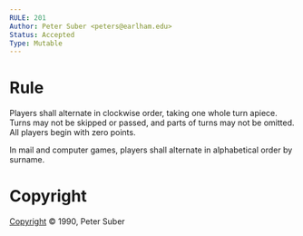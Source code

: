 ```yaml
---
RULE: 201
Author: Peter Suber <peters@earlham.edu>
Status: Accepted
Type: Mutable
---
```


# Rule

Players shall alternate in clockwise order, taking one whole turn apiece. Turns may not be skipped or passed, and parts of turns may not be omitted. All players begin with zero points.

In mail and computer games, players shall alternate in alphabetical order by surname.

# Copyright

[Copyright](http://legacy.earlham.edu/~peters/copyrite.htm) © 1990, Peter Suber

